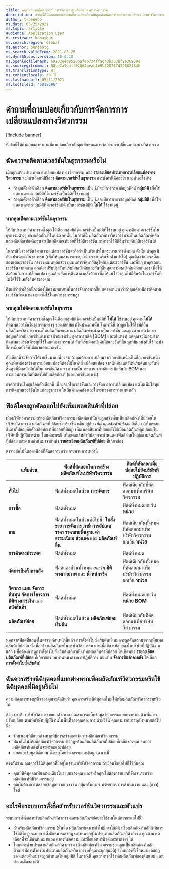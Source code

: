 ```yaml
---
title: คำถามที่ถามบ่อยเกี่ยวกับการจัดการการเปลี่ยนแปลงทางวิศวกรรม
description: หัวข้อนี้ให้คำตอบของคำถามที่ถามบ่อยเกี่ยวกับคุณลักษณะการจัดการการเปลี่ยนแปลงทางวิศวกรรม
author: t-benebo
ms.date: 03/25/2021
ms.topic: article
audience: Application User
ms.reviewer: kamaybac
ms.search.region: Global
ms.author: benebotg
ms.search.validFrom: 2021-03-25
ms.dyn365.ops.version: 10.0.18
ms.openlocfilehash: 69232eed8520bafeb734ffad43b333bf9e36909e
ms.sourcegitcommit: 08ce2a9ca1f02064beabfb9b228717d39882164b
ms.translationtype: HT
ms.contentlocale: th-TH
ms.lasthandoff: 05/11/2021
ms.locfileid: "6018696"
---
```

# <a name="engineering-change-management-faq"></a>คำถามที่ถามบ่อยเกี่ยวกับการจัดการการเปลี่ยนแปลงทางวิศวกรรม

[!include [banner](../includes/banner.md)]

หัวข้อนี้ให้คำตอบของคำถามที่ถามบ่อยเกี่ยวกับคุณลักษณะการจัดการการเปลี่ยนแปลงทางวิศวกรรม

## <a name="should-i-track-the-version-in-transactions"></a>ฉันควรจะติดตามเวอร์ชันในธุรกรรมหรือไม่

เมื่อคุณสร้างประเภทการเปลี่ยนแปลงทางวิศวกรรม หน้า **รายละเอียดประเภทการเปลี่ยนแปลงทางวิศวกรรม** จะมีตัวเลือกที่มีชื่อว่า **ติดตามเวอร์ชันในธุรกรรม** การตั้งค่านี้คืออะไร และทำอะไรบ้าง

- ถ้าคุณตั้งค่าตัวเลือก **ติดตามเวอร์ชันในธุรกรรม** เป็น *ใช่* จะมีการกรองข้อมูลฟิลด์ **กลุ่มมิติ** เพื่อให้แสดงเฉพาะกลุ่มมิติที่มีเวอร์ชันเป็นมิติที่ใช้งานอยู่
- ถ้าคุณตั้งค่าตัวเลือก **ติดตามเวอร์ชันในธุรกรรม** เป็น *ไม่* จะมีการกรองข้อมูลฟิลด์ **กลุ่มมิติ** เพื่อให้แสดงเฉพาะกลุ่มมิติที่มีเวอร์ชันมิติ เป็นเวอร์ชันมิติที่ **ไม่ได้** ใช้งานอยู่

### <a name="if-you-track-the-version-in-transactions"></a>หากคุณติดตามเวอร์ชันในธุรกรรม

ให้กับประเภทวิศวกรรมซึ่งคุณได้เลือกกลุ่มมิติซึ่งเวอร์ชันเป็นมิติที่ใช้งานอยู่ คุณจะติดตามเวอร์ชันในธุรกรรมต่างๆ ของผลิตภัณฑ์ในประเภทนั้น ในกรณีนี้ ผลิตภัณฑ์ทางวิศวกรรมจะเป็นผลิตภัณฑ์หลัก และผลิตภัณฑ์แต่ละรุ่นจะเป็นผลิตภัณฑ์ย่อยที่ใช้มิติเวอร์ชัน สามารถใช้มิติอื่นร่วมกับมิติเวอร์ชันได้

ในกรณีนี้ เวอร์ชันวิศวกรรมแต่ละเวอร์ชันจะถือว่าเป็นตัวแปรในกระบวนการทั้งหมด ดังนั้น ถ้าคุณมีตัวแปรเฉพาะในธุรกรรม (เพื่อให้คุณสามารถระบุว่ามีการขายหรือซื้อตัวแปรใด) คุณต้องจัดการสต็อกของแต่ละเวอร์ชัน การวางแผนหลักจะวางแผนการจัดหาวัสดุให้กับแต่ละเวอร์ชัน และอื่นๆ ถ้าคุณถอนเวอร์ชันจากตลาด คุณต้องปรับปรุงวันที่เริ่มมีผลบังคับและวันที่สิ้นสุดการมีผลบังคับด้วยตนเอง เพื่อให้สะท้อนถึงการเปลี่ยนแปลง คุณต้องจัดการสินค้าคงคลังด้วย เพื่อให้แน่ใจว่าคุณไม่มีสินค้าในเวอร์ชันที่ไม่ได้ใช้ในคลังสินค้าของคุณ

ถึงแม้ว่าตัวเลือกนี้จะต้องใช้ความพยายามในการจัดการมากขึ้น แต่ขอแนะนาว่าถ้าคุณต้องมีการติดตามเวอร์ชันที่เฉพาะเจาะจงซึ่งใช้ในแต่ละธุรกรรมสูง

### <a name="if-you-dont-track-the-version-in-transactions"></a>หากคุณไม่ติดตามเวอร์ชันในธุรกรรม

ให้กับประเภทวิศวกรรมซึ่งคุณได้เลือกกลุ่มมิติซึ่งเวอร์ชันเป็นมิติที่ **ไม่ได้** ใช้งานอยู่ คุณจะ **ไม่ได้** ติดตามเวอร์ชันในธุรกรรมต่างๆ ของผลิตภัณฑ์ในประเภทนั้น ในกรณีนี้ ถ้าคุณไม่ได้ใช้มิติอื่น ผลิตภัณฑ์วิศวกรรมจะเป็นผลิตภัณฑ์เฉพาะ ผลิตภัณฑ์จะยังคงเป็นเวอร์ชัน และคุณสามารถจัดการข้อมูลเกี่ยวกับเวอร์ชันเฉพาะ (ตัวอย่างเช่น สูตรการผลิต \[BOM] และเส้นทาง) แต่คุณจะไม่สามารถติดตามเวอร์ชันที่ระบุที่ใช้ในแต่ละธุรกรรมได้ วันที่เริ่มมีผลบังคับใช้และวันที่สิ้นสุดที่มีผลบังคับใช้ จะบ่งชี้การมีผลบังคับใช้ของแต่ละเวอร์ชัน

ตัวเลือกนี้จะจัดการได้ง่ายขึ้นมาก เนื่องจากถ้าคุณต้องการเปลี่ยนจากเวอร์ชันหนึ่งเป็นอีกเวอร์ชันหนึ่ง คุณเพียงต้องสร้างการเปลี่ยนแปลงที่ต้องใช้ในคำสั่งเปลี่ยนแปลง จากนั้นอัปเดตวันที่เริ่มต้นและวันที่สิ้นสุดที่มีผลบังคับใช้ในเวอร์ชันวิศวกรรม จากนั้นกระบวนการผลิตจะเบิกสินค้า BOM และกระบวนการผลิตที่ต้องใช้กับผลิตภัณฑ์ (และเวอร์ชันเฉพาะ)

องค์กรส่วนใหญ่เลือกตัวเลือกนี้ เนื่องจากให้เวอร์ชันและการจัดการการเปลี่ยนแปลง แต่ไม่เพิ่มโสหุ้ยการติดตามเวอร์ชันในแต่ละธุรกรรม ในสินค้าคงคลัง และในระหว่างการวางแผนหลัก

## <a name="which-fields-are-copied-to-the-released-item-template"></a>ฟิลด์ใดจะถูกคัดลอกไปยังเท็มเพลตสินค้าที่ปล่อย

เมื่อบริษัทวิศวกรรมสร้างผลิตภัณฑ์วิศวกรรม ผลิตภัณฑ์นั้นจะถูกสร้างขึ้นเป็นผลิตภัณฑ์ที่ปล่อยในบริษัทวิศวกรรม ผลิตภัณฑ์ที่ปล่อยซึ่งสร้างขึ้นจะขึ้นอยู่กับ *เท็มเพลตสินค้าที่ปล่อย* ที่เลือก (เท็มเพลตสินค้าที่ปล่อยคือตัวผลิตภัณฑ์ที่ปล่อยที่มีอยู่) เท็มเพลตสินค้าที่ปล่อยยังใช้เมื่อผลิตภัณฑ์ถูกปล่อยในบริษัทที่ปฏิบัติการด้วย ในแต่ละกรณี เท็มเพลตสินค้าที่ปล่อยจะกําหนดค่าฟิลด์ส่วนใหญ่ของผลิตภัณฑ์ที่ปล่อย และค่าเหล่านั้นมาจากหน้า **รายละเอียดผลิตภัณฑ์ที่ปล่อย** ที่เกี่ยวข้อง

ตารางต่อไปนี้แสดงฟิลด์ที่คัดลอกระหว่างกระบวนการเหล่านี้

| แท็บด่วน | ฟิลด์ที่คัดลอกในการสร้างผลิตภัณฑ์ในบริษัทวิศวกรรม | ฟิลด์ที่คัดลอกเมื่อปล่อยไปยังบริษัทที่ปฏิบัติการ |
|---|---|---|
| **ทั่วไป** | ฟิลด์ทั้งหมดในส่วน **การจัดการ** | ฟิลด์เดียวกับที่คัดลอกมาเพื่อบริษัทวิศวกรรม |
| **การซื้อ** | ฟิลด์ทั้งหมด | ฟิลด์ทั้งหมดยกเว้น **หน่วย** |
| **ขาย** | ฟิลด์ทั้งหมดในส่วนต่อไปนี้: **ใบสั่งขาย** **การจัดการ** **ภาษี** **การอัปเดตราคา** **ราคาขายพื้นฐาน** **ค่าธรรมเนียม** **ส่วนลด** และ **ผลิตภัณฑ์อื่น** | ฟิลด์เดียวกันทั้งหมดที่คัดลอกมาเพื่อบริษัทวิศวกรรม ยกเว้น **หน่วย** |
| **การค้าต่างประเทศ** | ฟิลด์ทั้งหมด | ฟิลด์ทั้งหมด |
| **จัดการสินค้าคงคลัง** | ฟิลด์และส่วนทั้งหมด *ยกเว้น* **มิติทางกายภาพ** และ **น้ำหนักจริง** | ฟิลด์เดียวกันทั้งหมดที่คัดลอกมาเพื่อบริษัทวิศวกรรม ยกเว้น **หน่วย** |
| **วิศวกร** **แผน** **จัดการต้นทุน** **จัดการโครงการ** **มิติทางการเงิน** และ **คลังสินค้า** | ฟิลด์ทั้งหมด | ฟิลด์ทั้งหมดยกเว้น **หน่วย BOM** |
| **ผลิตภัณฑ์ย่อย** | ฟิลด์ทั้งหมดในส่วน **ผลิตภัณฑ์ย่อยเริ่มต้น** | ฟิลด์เดียวกับที่คัดลอกมาเพื่อบริษัทวิศวกรรม |

นอกจากฟิลด์ที่แสดงในตารางก่อนหน้านี้แล้ว การตั้งค่าใบสั่งเริ่มต้นทั้งหมดจะถูกคัดลอกมาจากเท็มเพลตสินค้าที่ปล่อย ทั้งเมื่อสร้างผลิตภัณฑ์ในบริษัทวิศวกรรม และเมื่อมีการปล่อยลงในบริษัทที่ปฏิบัติงานแล้ว (เมื่อต้องการดูการตั้งค่าใบสั่งเริ่มต้นเกี่ยวกับเท็มเพลตสินค้าที่ปล่อย ให้เปิดหน้า **รายละเอียดผลิตภัณฑ์ที่ปล่อย** ที่เกี่ยวข้อง บนบานหน้าต่างการปฏิบัติการ บนแท็บ **จัดการสินค้าคงคลัง** ให้เลือก **การตั้งค่าใบสั่งเริ่มต้น**)

## <a name="should-i-create-a-separate-legal-entity-for-engineering-products-or-use-an-existing-legal-entity"></a>ฉันควรสร้างนิติบุคคลที่แยกต่างหากเพื่อผลิตภัณฑ์วิศวกรรมหรือใช้นิติบุคคลที่มีอยู่หรือไม่

ความต้องการทางธุรกิจของคุณจะตัดสินว่า คุณควรสร้างนิติบุคคลใหม่ให้เพื่อผลิตภัณฑ์วิศวกรรมหรือไม่

ด้วยการสร้างบริษัทวิศวกรรมแยกต่างหาก คุณสามารถเก็บข้อมูลวิศวกรรมแยกต่างหากแล้วเพิ่มการปรับเปลี่ยน ตามที่บริษัทปฏิบัติงานในพื้นที่ของคุณต้องการ ด้วยวิธีนี้ คุณสามารถบรรลุเป้าหมายต่อไปนี้:

- รักษาเอนทิตีแยกต่างหากที่มีการสร้างและจัดการผลิตภัณฑ์วิศวกรรม
- ป้องกันไม่ให้ผลิตภัณฑ์วิศวกรรมปรากฏพร้อมกับผลิตภัณฑ์ที่ปล่อยที่เหลือของคุณ จนกว่าผลิตภัณฑ์เหล่านั้นจะพร้อมและปล่อย
- แยกแยะข้อมูลที่ชัดเจน ซึ่งระบุโดยวิศวกรรมและข้อมูลเฉพาะที่

ตรงกันข้าม คุณควรใช้นิติบุคคลที่มีอยู่ในฐานะบริษัทวิศวกรรม ถ้าเงื่อนไขต่อไปนี้ใช้กับคุณ

- คุณมีนิติบุคคลเพียงแห่งเดียวในระบบของคุณ และ/หรือคุณไม่ต้องการแยกที่ชัดเจนระหว่างผลิตภัณฑ์ที่มีวิศวกรรมอยู่
- คุณไม่ต้องการคัดลอกข้อมูลบางอย่าง เช่น กลุ่มทรัพยากร ทรัพยากร การดําเนินงาน และ (อาจ) ไซต์

## <a name="what-is-the-nomenclature-for-engineering-versions-and-variants"></a>อะไรคือระบบการตั้งชื่อสำหรับเวอร์ชันวิศวกรรมและตัวแปร

ระบบการตั้งชื่อสำหรับผลิตภัณฑ์วิศวกรรมและผลิตภัณฑ์ย่อยจะใช้งานในลักษณะต่อไปนี้:

- สำหรับผลิตภัณฑ์วิศวกรรม (นั่นคือ ผลิตภัณฑ์เฉพาะถ้าไม่มีการใช้มิติ หรือผลิตภัณฑ์หลักถ้ามีการใช้มิติใดๆ) ระบบการตั้งชื่อหมายเลขกฎจะกําหนดอยู่ในประเภทผลิตภัณฑ์วิศวกรรม คุณสามารถเลือกที่จะใช้ลำดับหมายเลข ค่าคงที่ข้อความ และชื่อแอททริบิวต์และค่าต่างๆ ได้
- ในแต่ละตัวแปรของผลิตภัณฑ์วิศวกรรม (ถ้าผลิตภัณฑ์วิศวกรรมของคุณเป็นผลิตภัณฑ์หลัก ตัวแปรมีการตั้งค่าในประเภทผลิตภัณฑ์วิศวกรรมที่คุณระบุกลุ่มมิติ) ระบบการตั้งชื่อหมายเลขกฎของแต่ละตัวแปรจะถูกกําหนดในกลุ่มมิติ ในกรณีนี้ คุณสามารถใช้รหัสผลิตภัณฑ์ของต้นแบบ และค่าและชื่อของมิติ
